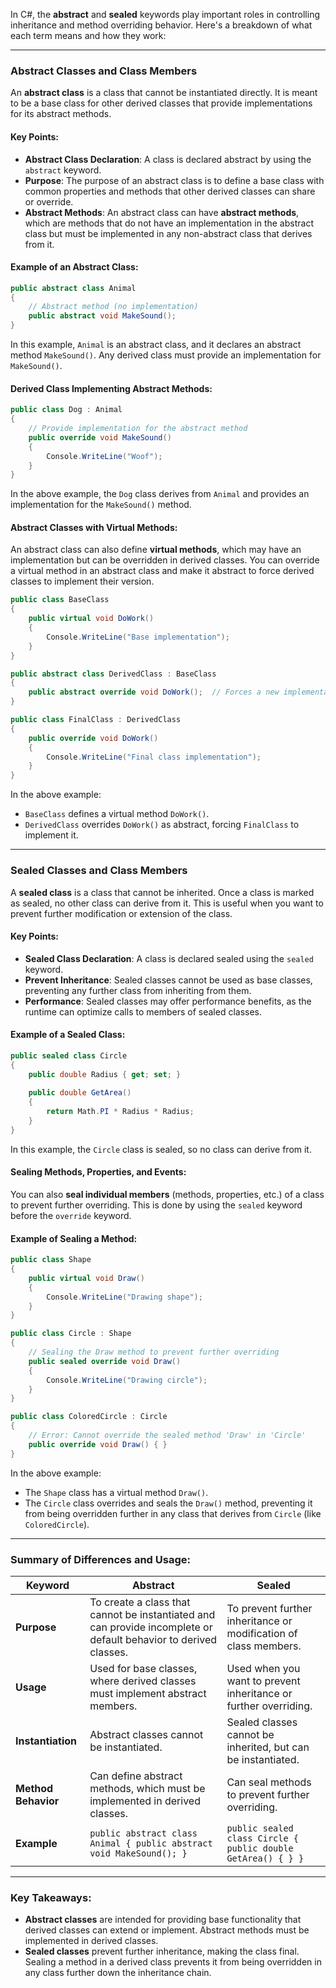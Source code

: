 In C#, the **abstract** and **sealed** keywords play important roles in controlling inheritance and method overriding behavior. Here's a breakdown of what each term means and how they work:

---

### **Abstract Classes and Class Members**

An **abstract class** is a class that cannot be instantiated directly. It is meant to be a base class for other derived classes that provide implementations for its abstract methods.

#### Key Points:
- **Abstract Class Declaration**: A class is declared abstract by using the `abstract` keyword.
- **Purpose**: The purpose of an abstract class is to define a base class with common properties and methods that other derived classes can share or override.
- **Abstract Methods**: An abstract class can have **abstract methods**, which are methods that do not have an implementation in the abstract class but must be implemented in any non-abstract class that derives from it.

#### Example of an Abstract Class:

```csharp
public abstract class Animal
{
    // Abstract method (no implementation)
    public abstract void MakeSound();
}
```

In this example, `Animal` is an abstract class, and it declares an abstract method `MakeSound()`. Any derived class must provide an implementation for `MakeSound()`.

#### Derived Class Implementing Abstract Methods:

```csharp
public class Dog : Animal
{
    // Provide implementation for the abstract method
    public override void MakeSound()
    {
        Console.WriteLine("Woof");
    }
}
```

In the above example, the `Dog` class derives from `Animal` and provides an implementation for the `MakeSound()` method.

#### Abstract Classes with Virtual Methods:

An abstract class can also define **virtual methods**, which may have an implementation but can be overridden in derived classes. You can override a virtual method in an abstract class and make it abstract to force derived classes to implement their version.

```csharp
public class BaseClass
{
    public virtual void DoWork()
    {
        Console.WriteLine("Base implementation");
    }
}

public abstract class DerivedClass : BaseClass
{
    public abstract override void DoWork();  // Forces a new implementation in further derived classes
}

public class FinalClass : DerivedClass
{
    public override void DoWork()
    {
        Console.WriteLine("Final class implementation");
    }
}
```

In the above example:
- `BaseClass` defines a virtual method `DoWork()`.
- `DerivedClass` overrides `DoWork()` as abstract, forcing `FinalClass` to implement it.

---

### **Sealed Classes and Class Members**

A **sealed class** is a class that cannot be inherited. Once a class is marked as sealed, no other class can derive from it. This is useful when you want to prevent further modification or extension of the class.

#### Key Points:
- **Sealed Class Declaration**: A class is declared sealed using the `sealed` keyword.
- **Prevent Inheritance**: Sealed classes cannot be used as base classes, preventing any further class from inheriting from them.
- **Performance**: Sealed classes may offer performance benefits, as the runtime can optimize calls to members of sealed classes.

#### Example of a Sealed Class:

```csharp
public sealed class Circle
{
    public double Radius { get; set; }
    
    public double GetArea()
    {
        return Math.PI * Radius * Radius;
    }
}
```

In this example, the `Circle` class is sealed, so no class can derive from it.

#### Sealing Methods, Properties, and Events:

You can also **seal individual members** (methods, properties, etc.) of a class to prevent further overriding. This is done by using the `sealed` keyword before the `override` keyword.

#### Example of Sealing a Method:

```csharp
public class Shape
{
    public virtual void Draw()
    {
        Console.WriteLine("Drawing shape");
    }
}

public class Circle : Shape
{
    // Sealing the Draw method to prevent further overriding
    public sealed override void Draw()
    {
        Console.WriteLine("Drawing circle");
    }
}

public class ColoredCircle : Circle
{
    // Error: Cannot override the sealed method 'Draw' in 'Circle'
    public override void Draw() { }
}
```

In the above example:
- The `Shape` class has a virtual method `Draw()`.
- The `Circle` class overrides and seals the `Draw()` method, preventing it from being overridden further in any class that derives from `Circle` (like `ColoredCircle`).

---

### Summary of Differences and Usage:

| **Keyword**      | **Abstract**                                      | **Sealed**                                      |
|------------------|---------------------------------------------------|------------------------------------------------|
| **Purpose**      | To create a class that cannot be instantiated and can provide incomplete or default behavior to derived classes. | To prevent further inheritance or modification of class members. |
| **Usage**        | Used for base classes, where derived classes must implement abstract members. | Used when you want to prevent inheritance or further overriding. |
| **Instantiation**| Abstract classes cannot be instantiated.         | Sealed classes cannot be inherited, but can be instantiated. |
| **Method Behavior**| Can define abstract methods, which must be implemented in derived classes. | Can seal methods to prevent further overriding. |
| **Example**      | `public abstract class Animal { public abstract void MakeSound(); }` | `public sealed class Circle { public double GetArea() { } }` |

---

### Key Takeaways:
- **Abstract classes** are intended for providing base functionality that derived classes can extend or implement. Abstract methods must be implemented in derived classes.
- **Sealed classes** prevent further inheritance, making the class final. Sealing a method in a derived class prevents it from being overridden in any class further down the inheritance chain.